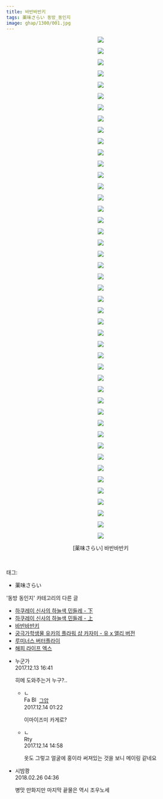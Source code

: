 ```yaml
---
title: 바반바반키
tags: 薬味さらい 동방_동인지
image: ghap/1300/001.jpg
---
```

<div class="article">
<p style="text-align: center; clear: none; float: none;"><img src="{{ site.nasurl }}/ghap/1300/001.jpg"/></p>
<p style="text-align: center; clear: none; float: none;"><img src="{{ site.nasurl }}/ghap/1300/002.jpg"/></p>
<p style="text-align: center; clear: none; float: none;"><img src="{{ site.nasurl }}/ghap/1300/003.jpg"/></p>
<p style="text-align: center; clear: none; float: none;"><img src="{{ site.nasurl }}/ghap/1300/004.jpg"/></p>
<p style="text-align: center; clear: none; float: none;"><img src="{{ site.nasurl }}/ghap/1300/005.jpg"/></p>
<p style="text-align: center; clear: none; float: none;"><img src="{{ site.nasurl }}/ghap/1300/006.jpg"/></p>
<p style="text-align: center; clear: none; float: none;"><img src="{{ site.nasurl }}/ghap/1300/007.jpg"/></p>
<p style="text-align: center; clear: none; float: none;"><img src="{{ site.nasurl }}/ghap/1300/008.jpg"/></p>
<p style="text-align: center; clear: none; float: none;"><img src="{{ site.nasurl }}/ghap/1300/009.jpg"/></p>
<p style="text-align: center; clear: none; float: none;"><img src="{{ site.nasurl }}/ghap/1300/010.jpg"/></p>
<p style="text-align: center; clear: none; float: none;"><img src="{{ site.nasurl }}/ghap/1300/011.jpg"/></p>
<p style="text-align: center; clear: none; float: none;"><img src="{{ site.nasurl }}/ghap/1300/012.jpg"/></p>
<p style="text-align: center; clear: none; float: none;"><img src="{{ site.nasurl }}/ghap/1300/013.jpg"/></p>
<p style="text-align: center; clear: none; float: none;"><img src="{{ site.nasurl }}/ghap/1300/014.jpg"/></p>
<p style="text-align: center; clear: none; float: none;"><img src="{{ site.nasurl }}/ghap/1300/015.jpg"/></p>
<p style="text-align: center; clear: none; float: none;"><img src="{{ site.nasurl }}/ghap/1300/016.jpg"/></p>
<p style="text-align: center; clear: none; float: none;"><img src="{{ site.nasurl }}/ghap/1300/017.jpg"/></p>
<p style="text-align: center; clear: none; float: none;"><img src="{{ site.nasurl }}/ghap/1300/018.jpg"/></p>
<p style="text-align: center; clear: none; float: none;"><img src="{{ site.nasurl }}/ghap/1300/019.jpg"/></p>
<p style="text-align: center; clear: none; float: none;"><img src="{{ site.nasurl }}/ghap/1300/020.jpg"/></p>
<p style="text-align: center; clear: none; float: none;"><img src="{{ site.nasurl }}/ghap/1300/021.jpg"/></p>
<p style="text-align: center; clear: none; float: none;"><img src="{{ site.nasurl }}/ghap/1300/022.jpg"/></p>
<p style="text-align: center; clear: none; float: none;"><img src="{{ site.nasurl }}/ghap/1300/023.jpg"/></p>
<p style="text-align: center; clear: none; float: none;"><img src="{{ site.nasurl }}/ghap/1300/024.jpg"/></p>
<p style="text-align: center; clear: none; float: none;"><img src="{{ site.nasurl }}/ghap/1300/025.jpg"/></p>
<p style="text-align: center; clear: none; float: none;"><img src="{{ site.nasurl }}/ghap/1300/026.jpg"/></p>
<p style="text-align: center; clear: none; float: none;"><img src="{{ site.nasurl }}/ghap/1300/027.jpg"/></p>
<p style="text-align: center; clear: none; float: none;"><img src="{{ site.nasurl }}/ghap/1300/028.jpg"/></p>
<p style="text-align: center; clear: none; float: none;"><img src="{{ site.nasurl }}/ghap/1300/029.jpg"/></p>
<p style="text-align: center; clear: none; float: none;"><img src="{{ site.nasurl }}/ghap/1300/030.jpg"/></p>
<p style="text-align: center; clear: none; float: none;"><img src="{{ site.nasurl }}/ghap/1300/031.jpg"/></p>
<p style="text-align: center; clear: none; float: none;"><img src="{{ site.nasurl }}/ghap/1300/032.jpg"/></p>
<p style="text-align: center; clear: none; float: none;"><img src="{{ site.nasurl }}/ghap/1300/033.jpg"/></p>
<p style="text-align: center; clear: none; float: none;"><img src="{{ site.nasurl }}/ghap/1300/034.jpg"/></p>
<p style="text-align: center; clear: none; float: none;"><img src="{{ site.nasurl }}/ghap/1300/035.jpg"/></p>
<p style="text-align: center; clear: none; float: none;"><img src="{{ site.nasurl }}/ghap/1300/036.jpg"/></p>
<p style="text-align: center; clear: none; float: none;"><img src="{{ site.nasurl }}/ghap/1300/037.jpg"/></p>
<p style="text-align: center; clear: none; float: none;"><img src="{{ site.nasurl }}/ghap/1300/038.jpg"/></p>
<p style="text-align: center; clear: none; float: none;"><img src="{{ site.nasurl }}/ghap/1300/039.jpg"/></p>
<p style="text-align: center; clear: none; float: none;"><img src="{{ site.nasurl }}/ghap/1300/040.jpg"/></p>
<p style="text-align: center; clear: none; float: none;"><img src="{{ site.nasurl }}/ghap/1300/041.jpg"/></p>
<p style="text-align: center; clear: none; float: none;"><img src="{{ site.nasurl }}/ghap/1300/042.jpg"/></p>
<p style="text-align: center; clear: none; float: none;"><img src="{{ site.nasurl }}/ghap/1300/043.jpg"/></p>
<p style="text-align: center; clear: none; float: none;"><img src="{{ site.nasurl }}/ghap/1300/044.jpg"/></p>
<p style="text-align: center; clear: none; float: none;"><img src="{{ site.nasurl }}/ghap/1300/045.jpg"/></p>
<p style="text-align: center; clear: none; float: none;"></p>
<p style="text-align: center; clear: none; float: none;">[薬味さらい] 바반바반키</p>
<p><br/></p>
</div><div class="tagTrail">
<p>태그: </p>
<ul>
<li>薬味さらい</li>
</ul>
</div><div class="another">
<p>'동방 동인지' 카테고리의 다른 글</p>
<ul>
<li><a href="/2016-08-02-ghap_1302">하쿠레이 신사의 하늘색 민들레 - 下</a></li>
<li><a href="/2016-08-02-ghap_1301">하쿠레이 신사의 하늘색 민들레 - 上</a></li>
<li><a href="/2016-08-01-ghap_1300">바반바반키</a></li>
<li><a href="/2016-08-01-ghap_1299">궁극가학생물 유카의 플라워 샵  카자미 - 유 x 앨리 버전</a></li>
<li><a href="/2016-08-01-ghap_1298">루미너스 버터플라이</a></li>
<li><a href="/2016-08-01-ghap_1297">해피 라이프 엑스</a></li>
</ul>
</div><div class="cb_module cb_fluid">
<div class="cb_wrt cb_profile">
<div class="comment">
<ul>
<li class="cb_thumb_off" id="comment15151348">
<div class="cb_comment_area">
<div class="cb_info_area">
<div class="cb_section">
<span class="cb_nick_name">누군가</span>
</div>
<div class="cb_section">
<span class="cb_date">2017.12.13 16:41 </span>
</div>
</div>
<div class="cb_dsc_comment">
<p class="cb_dsc">
											히메 도와주는거 누구?..
										</p>
</div>
<ul>
<li class="cb_thumb_off" id="comment15151666">
<span class="cb_bu_subnode">ㄴ</span>
<div class="cb_comment_area">
<div class="cb_info_area">
<div class="cb_section">
<span class="cb_nick_name"><img alt="Favicon of https://ghaptouhou.tistory.com" height="16" onerror="this.onerror=null;this.parentNode.removeChild(this)" src="https://ghaptouhou.tistory.com/favicon.ico" width="16"/> <img alt="BlogIcon" height="16" onerror="this.parentNode.removeChild(this)" src="https://ghaptouhou.tistory.com/index.gif" width="16"/> <a href="https://ghaptouhou.tistory.com" onclick="return openLinkInNewWindow(this)"> 그압</a><span class="tistoryProfileLayerTrigger" onclick='TistoryProfile.show(event, this, {"title":"\uc800\uae30 \uc774\uac70 \ub098\uc911\uc5d0 \uc218\uc815 \uac00\ub2a5\ud558\ub098\uc694","url":"https:\/\/ghap.tistory.com","nickname":"\uadf8\uc555","items":[]}); return false;'></span></span>
</div>
<div class="cb_section">
<span class="cb_date">2017.12.14 01:22 </span>
</div>
</div>
<div class="cb_dsc_comment">
<p class="cb_dsc">
																이마이즈미 카게로?
															</p>
</div>
</div>
</li>
<li class="cb_thumb_off" id="comment15151997">
<span class="cb_bu_subnode">ㄴ</span>
<div class="cb_comment_area">
<div class="cb_info_area">
<div class="cb_section">
<span class="cb_nick_name">Rty</span>
</div>
<div class="cb_section">
<span class="cb_date">2017.12.14 14:58 </span>
</div>
</div>
<div class="cb_dsc_comment">
<p class="cb_dsc">
																옷도 그렇고 얼굴에 홍이라 써져있는 것을 보니 메이링 같네요
															</p>
</div>
</div>
</li>
</ul>
</div></li>
<li class="cb_thumb_off" id="comment15206834">
<div class="cb_comment_area">
<div class="cb_info_area">
<div class="cb_section">
<span class="cb_nick_name">시밤쾅</span>
</div>
<div class="cb_section">
<span class="cb_date">2018.02.26 04:36 </span>
</div>
</div>
<div class="cb_dsc_comment">
<p class="cb_dsc">
											병맛 만화지만 마지막 끝물은 역시 조우노세
										</p>
</div>
</div></li>
</ul>
</div>
</div><!-- commentList close -->
</div>